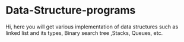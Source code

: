 # Data-Structure-programs
Hi, here you will get various implementation of data structures such as linked list and its types, Binary search tree ,Stacks, Queues, etc.

